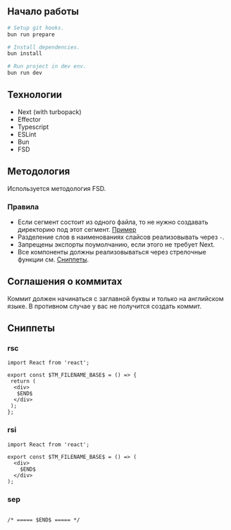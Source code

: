 ## Начало работы

```sh
# Setup git hooks.
bun run prepare

# Install dependencies.
bun install

# Run project in dev env.
bun run dev
```

## Технологии

- Next (with turbopack)
- Effector
- Typescript
- ESLint
- Bun
- FSD

## Методология

Используется методология FSD.

### Правила

- Если сегмент состоит из одного файла, то не нужно создавать директорию под этот сегмент. [Пример](/src/shared/factory.ts)
- Разделение слов в наименованиях слайсов реализовывать через `-`.
- Запрещены экспорты поумолчанию, если этого не требует Next.
- Все компоненты должны реализовываться через стрелочные функции см. [Сниппеты](#сниппеты).

## Соглашения о коммитах

Коммит должен начинаться с заглавной буквы и только на английском языке.
В противном случае у вас не получится создать коммит.

## Сниппеты

### rsc

```tsx
import React from 'react';

export const $TM_FILENAME_BASE$ = () => {
 return (
  <div>
   $END$
  </div>
 );
};

```

### rsi

```tsx
import React from 'react';

export const $TM_FILENAME_BASE$ = () => (
  <div>
    $END$
  </div>
);

```

### sep

```tsx

/* ===== $END$ ===== */

```
